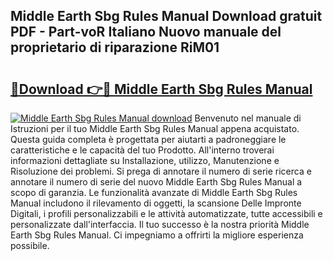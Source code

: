 ## Middle Earth Sbg Rules Manual Download gratuit PDF - Part-voR Italiano Nuovo manuale del proprietario di riparazione RiM01

# <h2><a href="http://df94jp5.blite.top/?on=Middle+Earth+Sbg+Rules+Manual">🔗Download 👉🔴 Middle Earth Sbg Rules Manual</a></h2>

[![Middle Earth Sbg Rules Manual download](https://i.imgur.com/lujVjoI.png)](http://df94jp5.blite.top/?on=Middle+Earth+Sbg+Rules+Manual)
Benvenuto nel manuale di Istruzioni per il tuo Middle Earth Sbg Rules Manual appena acquistato. Questa guida completa è progettata per aiutarti a padroneggiare le caratteristiche e le capacità del tuo Prodotto. All'interno troverai informazioni dettagliate su Installazione, utilizzo, Manutenzione e Risoluzione dei problemi. Si prega di annotare il numero di serie ricerca e annotare il numero di serie del nuovo Middle Earth Sbg Rules Manual a scopo di garanzia. Le funzionalità avanzate di Middle Earth Sbg Rules Manual includono il rilevamento di oggetti, la scansione Delle Impronte Digitali, i profili personalizzabili e le attività automatizzate, tutte accessibili e personalizzate dall'interfaccia. Il tuo successo è la nostra priorità Middle Earth Sbg Rules Manual. Ci impegniamo a offrirti la migliore esperienza possibile.
